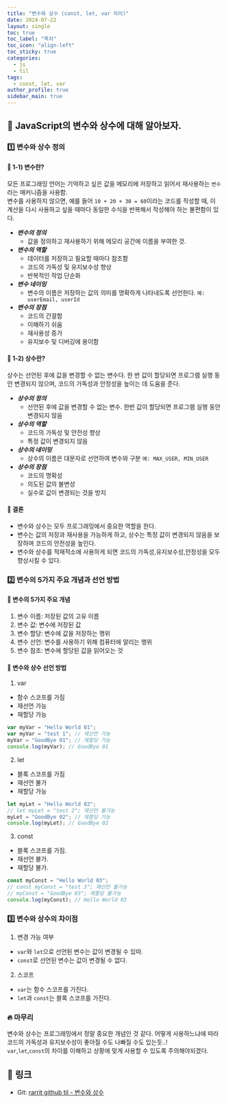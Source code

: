 ```yaml
---
title: "변수와 상수 (const, let, var 차이)"
date: 2024-07-22
layout: single
toc: true
toc_label: "목차"
toc_icon: "align-left"
toc_sticky: true
categories:
  - js
  - til
tags:
  - const, let, var
author_profile: true
sidebar_main: true
---
```


## :ledger: JavaScript의 변수와 상수에 대해 알아보자.

### :one: 변수와 상수 정의

#### :pushpin: 1-1) 변수란?

모든 프로그래밍 언어는 기억하고 싶은 값을 메모리에 저장하고 읽어서 재사용하는 `변수`라는 매커니즘을 사용함. <br/>
변수를 사용하지 않으면, 예를 들어 `10 + 20 + 30 = 60`이라는 코드를 작성할 때, 이 계산을 다시 사용하고 싶을 때마다 동일한 수식을 반복해서 작성해야 하는 불편함이 있다.

- **_변수의 정의_**
  - 값을 정의하고 재사용하기 위해 메모리 공간에 이름을 부여한 것.
- **_변수의 역할_**
  - 데이터를 저장하고 필요할 때마다 참조함
  - 코드의 가독성 및 유지보수성 향상
  - 반복적인 작업 단순화
- **_변수 네이밍_**
  - 변수의 이름은 저장하는 값의 의미를 명확하게 나타내도록 선언한다. `예: userEmail, userId`
- **_변수의 장점_**
  - 코드의 간결함
  - 이해하기 쉬움
  - 재사용성 증가
  - 유지보수 및 디버깅에 용이함

#### :pushpin: 1-2) 상수란?

상수는 선언된 후에 값을 변경할 수 없는 변수다. 한 번 값이 할당되면 프로그램 실행 동안 변경되지 않으며, 코드의 가독성과 안정성을 높이는 데 도움을 준다.

- **_상수의 정의_**
  - 선언된 후에 값을 변경할 수 없는 변수. 한번 값이 할당되면 프로그램 실행 동안 변경되지 않음
- **_상수의 역할_**
  - 코드의 가독성 및 안전성 향상
  - 특정 값이 변경되지 않음
- **_상수의 네이밍_**
  - 상수의 이름은 대문자로 선언하여 변수와 구분 `예: MAX_USER, MIN_USER`
- **_상수의 장점_**
  - 코드의 명확성
  - 의도된 값의 불변성
  - 실수로 값이 변경되는 것을 방지

#### :pushpin: 결론

- 변수와 상수는 모두 프로그래밍에서 중요한 역할을 한다.
- 변수는 값의 저장과 재사용을 가능하게 하고, 상수는 특정 값이 변경되지 않음을 보장하며 코드의 안전성을 높인다.
- 변수와 상수를 적재적소에 사용하게 되면 코드의 가독성,유지보수성,안정성을 모두 향상시킬 수 있다.

### :two: 변수의 5가지 주요 개념과 선언 방법

#### :pushpin: 변수의 5가지 주요 개념

1. 변수 이름: 저장된 값의 고유 이름
2. 변수 값: 변수에 저장된 값
3. 변수 할당: 변수에 값을 저장하는 행위
4. 변수 선언: 변수를 사용하기 위해 컴퓨터에 알리는 행위
5. 변수 참조: 변수에 할당된 값을 읽어오는 것

#### :pushpin: 변수와 상수 선언 방법

1. var

- 함수 스코프를 가짐
- 재선언 가능
- 재할당 가능

```javascript
var myVar = "Hello World 01";
var myVar = "test 1"; // 재선언 가능
myVar = "GoodBye 01"; // 재할당 가능
console.log(myVar); // GoodBye 01
```

2. let

- 블록 스코프를 가짐
- 재선언 불가
- 재할당 가능

```javascript
let myLet = "Hello World 02";
// let myLet = "test 2"; 재선언 불가능
myLet = "GoodBye 02"; // 재할당 가능
console.log(myLet); // GoodBye 02
```

3. const

- 블록 스코프를 가짐.
- 재선언 불가.
- 재할당 불가.

```javascript
const myConst = "Hello World 03";
// const myConst = "test 3"; 재선언 불가능
// myConst = "GoodBye 03"; 재할당 불가능
console.log(myConst); // Hello World 03
```

### :three: 변수와 상수의 차이점

1. 변경 가능 여부

- `var`와 `let`으로 선언된 변수는 값이 변경될 수 있따.
- `const`로 선언된 변수는 값이 변경될 수 없다.

2. 스코프

- `var`는 함수 스코프를 가진다.
- `let`과 `const`는 블록 스코프를 가진다.

### :fire: 마무리

변수와 상수는 프로그래밍에서 정말 중요한 개념인 것 같다. 어떻게 사용하느냐에 따라 코드의 가독성과 유지보수성이 좋아질 수도 나빠질 수도 있는듯..!<br/>
`var`,`let`,`const`의 차이를 이해하고 상황에 맞게 사용할 수 있도록 주의해야되겠다.

## :link: 링크

- Git: [rarrit github til - 변수와 상수](https://github.com/rarrit/TIL/tree/main/JavaScript/01.%20%EB%B3%80%EC%88%98%EC%99%80%20%EC%83%81%EC%88%98)
